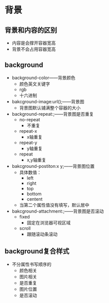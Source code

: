 # 背景
## 背景和内容的区别
* 内容是会撑开容器宽高
* 背景不会占用容器宽高
## background
* background-color——背景颜色
    * 颜色英文关键字
    * rgb
    * 十六进制
* bakcground-image:url();——背景图
    * 背景图默认铺满整个容器的大小
* background-repeat:;——背景图是否重复
    * no-repeat
        * 不重复
    * repeat-x
        * x轴重复
    * repeat-y
        * y轴重复
    * repeat
        * x,y轴重复
* bakcground-postiton:x y;——背景图位置
    * 具体数值：
        * left
        * right
        * top
        * bottom
        * centent
    * 当第二个属性值没有填写，默认居中
* bakcground-attachment:;——背景图是否滚动
    * fixed
        * 固定在浏览器可视区域
    * scroll
        * 跟随滚动条滚动
## background复合样式
* 不分属性书写顺序的
    * 颜色相关
    * 图片相关
    * 是否重复
    * 图片位置
    * 是否滚动